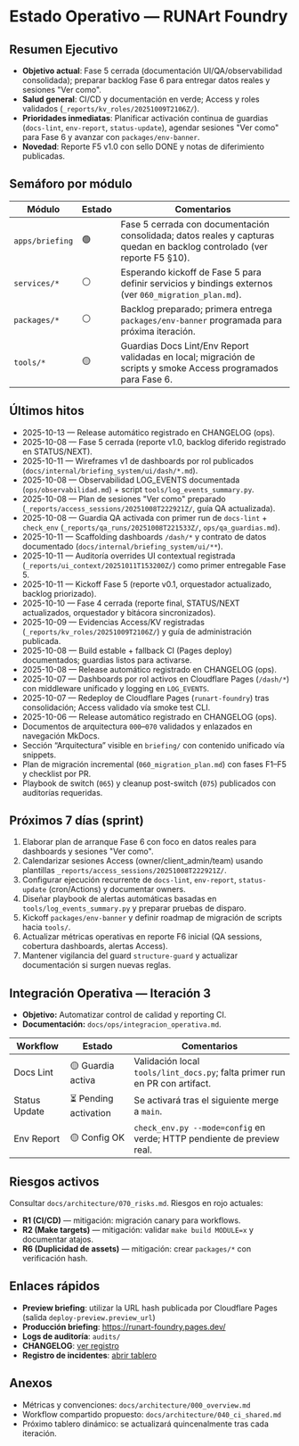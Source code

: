 # Estado Operativo — RUNArt Foundry

## Resumen Ejecutivo

- **Objetivo actual**: Fase 5 cerrada (documentación UI/QA/observabilidad consolidada); preparar backlog Fase 6 para entregar datos reales y sesiones "Ver como".
- **Salud general**: CI/CD y documentación en verde; Access y roles validados (`_reports/kv_roles/20251009T2106Z/`).
- **Prioridades inmediatas**: Planificar activación continua de guardias (`docs-lint`, `env-report`, `status-update`), agendar sesiones "Ver como" para Fase 6 y avanzar con `packages/env-banner`.
- **Novedad**: Reporte F5 v1.0 con sello DONE y notas de diferimiento publicadas.

## Semáforo por módulo

| Módulo | Estado | Comentarios |
| --- | --- | --- |
| `apps/briefing` | 🟢 | Fase 5 cerrada con documentación consolidada; datos reales y capturas quedan en backlog controlado (ver reporte F5 §10). |
| `services/*` | ⚪ | Esperando kickoff de Fase 5 para definir servicios y bindings externos (ver `060_migration_plan.md`). |
| `packages/*` | ⚪ | Backlog preparado; primera entrega `packages/env-banner` programada para próxima iteración. |
| `tools/*` | 🟡 | Guardias Docs Lint/Env Report validadas en local; migración de scripts y smoke Access programados para Fase 6. |

## Últimos hitos
- 2025-10-13 — Release automático registrado en CHANGELOG (ops).
- 2025-10-08 — Fase 5 cerrada (reporte v1.0, backlog diferido registrado en STATUS/NEXT).
- 2025-10-11 — Wireframes v1 de dashboards por rol publicados (`docs/internal/briefing_system/ui/dash/*.md`).
- 2025-10-08 — Observabilidad LOG_EVENTS documentada (`ops/observabilidad.md`) + script `tools/log_events_summary.py`.
- 2025-10-08 — Plan de sesiones "Ver como" preparado (`_reports/access_sessions/20251008T222921Z/`, guía QA actualizada).
- 2025-10-08 — Guardia QA activada con primer run de `docs-lint` + `check_env` (`_reports/qa_runs/20251008T221533Z/`, `ops/qa_guardias.md`).
- 2025-10-11 — Scaffolding dashboards `/dash/*` y contrato de datos documentado (`docs/internal/briefing_system/ui/**`).
- 2025-10-11 — Auditoría overrides UI contextual registrada (`_reports/ui_context/20251011T153200Z/`) como primer entregable Fase 5.
- 2025-10-11 — Kickoff Fase 5 (reporte v0.1, orquestador actualizado, backlog priorizado).
- 2025-10-10 — Fase 4 cerrada (reporte final, STATUS/NEXT actualizados, orquestador y bitácora sincronizados).
- 2025-10-09 — Evidencias Access/KV registradas (`_reports/kv_roles/20251009T2106Z/`) y guía de administración publicada.
- 2025-10-08 — Build estable + fallback CI (Pages deploy) documentados; guardias listos para activarse.
- 2025-10-08 — Release automático registrado en CHANGELOG (ops).
- 2025-10-07 — Dashboards por rol activos en Cloudflare Pages (`/dash/*`) con middleware unificado y logging en `LOG_EVENTS`.
- 2025-10-07 — Redeploy de Cloudflare Pages (`runart-foundry`) tras consolidación; Access validado vía smoke test CLI.
- 2025-10-06 — Release automático registrado en CHANGELOG (ops).
- Documentos de arquitectura `000`–`070` validados y enlazados en navegación MkDocs.
- Sección “Arquitectura” visible en `briefing/` con contenido unificado vía snippets.
- Plan de migración incremental (`060_migration_plan.md`) con fases F1–F5 y checklist por PR.
- Playbook de switch (`065`) y cleanup post-switch (`075`) publicados con auditorías requeridas.

## Próximos 7 días (sprint)

1. Elaborar plan de arranque Fase 6 con foco en datos reales para dashboards y sesiones "Ver como".
2. Calendarizar sesiones Access (owner/client_admin/team) usando plantillas `_reports/access_sessions/20251008T222921Z/`.
3. Configurar ejecución recurrente de `docs-lint`, `env-report`, `status-update` (cron/Actions) y documentar owners.
4. Diseñar playbook de alertas automáticas basadas en `tools/log_events_summary.py` y preparar pruebas de disparo.
5. Kickoff `packages/env-banner` y definir roadmap de migración de scripts hacia `tools/`.
6. Actualizar métricas operativas en reporte F6 inicial (QA sessions, cobertura dashboards, alertas Access).
7. Mantener vigilancia del guard `structure-guard` y actualizar documentación si surgen nuevas reglas.

## Integración Operativa — Iteración 3

- **Objetivo:** Automatizar control de calidad y reporting CI.
- **Documentación:** `docs/ops/integracion_operativa.md`.

| Workflow | Estado | Comentarios |
| --- | --- | --- |
| Docs Lint | 🟡 Guardia activa | Validación local `tools/lint_docs.py`; falta primer run en PR con artifact.
| Status Update | ⏳ Pending activation | Se activará tras el siguiente merge a `main`.
| Env Report | 🟡 Config OK | `check_env.py --mode=config` en verde; HTTP pendiente de preview real.

## Riesgos activos

Consultar `docs/architecture/070_risks.md`. Riesgos en rojo actuales:

- **R1 (CI/CD)** — mitigación: migración canary para workflows.
- **R2 (Make targets)** — mitigación: validar `make build MODULE=x` y documentar atajos.
- **R6 (Duplicidad de assets)** — mitigación: crear `packages/*` con verificación hash.

## Enlaces rápidos

- **Preview briefing**: utilizar la URL hash publicada por Cloudflare Pages (salida `deploy-preview.preview_url`)
- **Producción briefing**: https://runart-foundry.pages.dev/
- **Logs de auditoría**: `audits/`
- **CHANGELOG**: [ver registro](CHANGELOG.md)
- **Registro de incidentes**: [abrir tablero](incidents.md)

## Anexos

- Métricas y convenciones: `docs/architecture/000_overview.md`
- Workflow compartido propuesto: `docs/architecture/040_ci_shared.md`
- Próximo tablero dinámico: se actualizará quincenalmente tras cada iteración.
